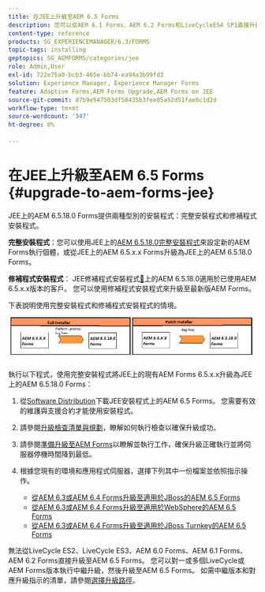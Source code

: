 ```yaml
---
title: 在JEE上升級至AEM 6.5 Forms
description: 您可以從AEM 6.1 Forms、AEM 6.2 Forms和LiveCycleES4 SP1直接升級至AEM 6.3 Forms。
content-type: reference
products: SG_EXPERIENCEMANAGER/6.3/FORMS
topic-tags: installing
geptopics: SG_AEMFORMS/categories/jee
role: Admin,User
exl-id: 722e75a0-bcb3-465e-bb74-ea94a3b99fd3
solution: Experience Manager, Experience Manager Forms
feature: Adaptive Forms,AEM Forms Upgrade,AEM Forms on JEE
source-git-commit: d7b9e947503df58435b3fee85a92d51fae8c1d2d
workflow-type: tm+mt
source-wordcount: '347'
ht-degree: 0%

---
```


# 在JEE上升級至AEM 6.5 Forms {#upgrade-to-aem-forms-jee}

JEE上的AEM 6.5.18.0 Forms提供兩種型別的安裝程式：完整安裝程式和修補程式安裝程式。

**完整安裝程式**：您可以使用JEE上的[AEM 6.5.18.0完整安裝程式](https://experienceleague.adobe.com/docs/experience-manager-release-information/aem-release-updates/forms-updates/aem-forms-releases.html)來設定新的AEM Forms執行個體，或從JEE上的AEM 6.5.x.x Forms升級為JEE上的AEM 6.5.18.0 Forms。

**修補程式安裝程式**： JEE修補程式安裝程式[&#128279;](https://experienceleague.adobe.com/docs/experience-manager-release-information/aem-release-updates/forms-updates/aem-forms-releases.html)上的AEM 6.5.18.0適用於已使用AEM 6.5.x.x版本的客戶。 您可以使用修補程式安裝程式來升級至最新版AEM Forms。

下表說明使用完整安裝程式和修補程式安裝程式的情境。

![完整和修補程式安裝程式案例](assets/full-and-patch-installer.png)

執行以下程式，使用完整安裝程式將JEE上的現有AEM Forms 6.5.x.x升級為JEE上的AEM 6.5.18.0 Forms：

1. 從[Software Distribution](https://experience.adobe.com/#/downloads/content/software-distribution/en/aem.html)下載JEE安裝程式上的AEM 6.5 Forms。 您需要有效的維護與支援合約才能使用安裝程式。
1. 請參閱[升級檢查清單與規劃](https://www.adobe.com/go/learn_aemforms_upgrade_checklist_65)，瞭解如何執行檢查以確保升級成功。
1. 請參閱[準備升級至AEM Forms](https://www.adobe.com/go/learn_aemforms_prepareupgrade_65)以瞭解並執行工作，確保升級正確執行並將伺服器停機時間降到最低。
1. 根據您現有的環境和應用程式伺服器，選擇下列其中一份檔案並依照指示操作。

   * [從AEM 6.3或AEM 6.4 Forms升級至適用於JBoss的AEM 6.5 Forms](https://www.adobe.com/go/learn_aemforms_upgradeJBoss_65)
   * [從AEM 6.3或AEM 6.4 Forms升級至適用於WebSphere的AEM 6.5 Forms](https://www.adobe.com/go/learn_aemforms_upgradeWebSphere_65)
   * [從AEM 6.3或AEM 6.4 Forms升級至適用於JBoss Turnkey的AEM 6.5 Forms](https://www.adobe.com/go/learn_aemforms_upgradeTurnkey_65)

無法從LiveCycle ES2、LiveCycle ES3、AEM 6.0 Forms、AEM 6.1 Forms、AEM 6.2 Forms直接升級至AEM 6.5 Forms。 您可以對一或多個LiveCycle或AEM Forms版本執行中繼升級，然後升級至AEM 6.5 Forms。 如需中繼版本和對應升級指示的清單，請參閱[選擇升級路徑](upgrade.md)。
